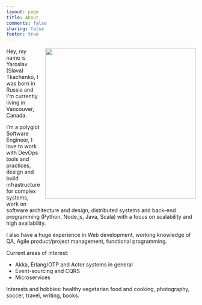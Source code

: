 ```yaml
---
layout: page
title: About
comments: false
sharing: false
footer: true
---
```


<img src="/images/pages/me_about_page.jpg" width="400" style="float: right; margin: 0 0 12px 12px;" />

Hey, my name is Yaroslav (Slava) Tkachenko, I was born in Russia and I'm currently living in Vancouver, Canada.

I’m a polyglot Software Engineer, I love to work with DevOps tools and practices, design and build infrastructure for complex systems, work on software architecture and design, distributed systems and back-end programming (Python, Node.js, Java, Scala) with a focus on scalability and high availability.

I also have a huge experience in Web development, working knowledge of QA, Agile product/project management, functional programming.

Current areas of interest:

- Akka, Erlang/OTP and Actor systems in general
- Event-sourcing and CQRS
- Microservices

Interests and hobbies: healthy vegetarian food and cooking, photography, soccer, travel, writing, books.
